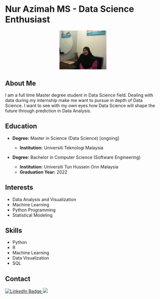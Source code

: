 # Nur Azimah MS - Data Science Enthusiast

<p align="center">
  <img src="IMG_20171204_061437-001.jpg" alt="Profile Picture" width="30%" height="30%">
</p>


## About Me
I am a full time Master degree student in Data Science field. Dealing with data during my internship make me want to pursue in depth of Data Science. I want to see with my own eyes how Data Science will shape the future through prediction in Data Analysis.


## Education
- **Degree:** Master in Science (Data Science) [ongoing]
  - **Institution:** Universiti Teknologi Malaysia
  
- **Degree:** Bachelor in Computer Science (Software Engineering)
  - **Institution:** Universiti Tun Hussein Onn Malaysia
  - **Graduation Year:** 2022
  

## Interests
- Data Analysis and Visualization
- Machine Learning 
- Python Programming
- Statistical Modeling

## Skills
- Python
- R
- Machine Learning
- Data Visualization
- SQL

## Contact
<div>
<a href="http://www.linkedin.com/in/nurazimahmohdsalleh">
    <img src="https://img.shields.io/badge/LinkedIn-blue?style=for-the-badge&logo=linkedin&logoColor=white" alt="LinkedIn Badge"/>
  </a>
  <a href="mailto:nurazimah@graduate.utm.my?subject=Hello%20Aziey%20!">
    <img src="https://img.shields.io/badge/gmail-%23D14836.svg?&style=for-the-badge&logo=gmail&logoColor=white" />
  </a>
</div>
